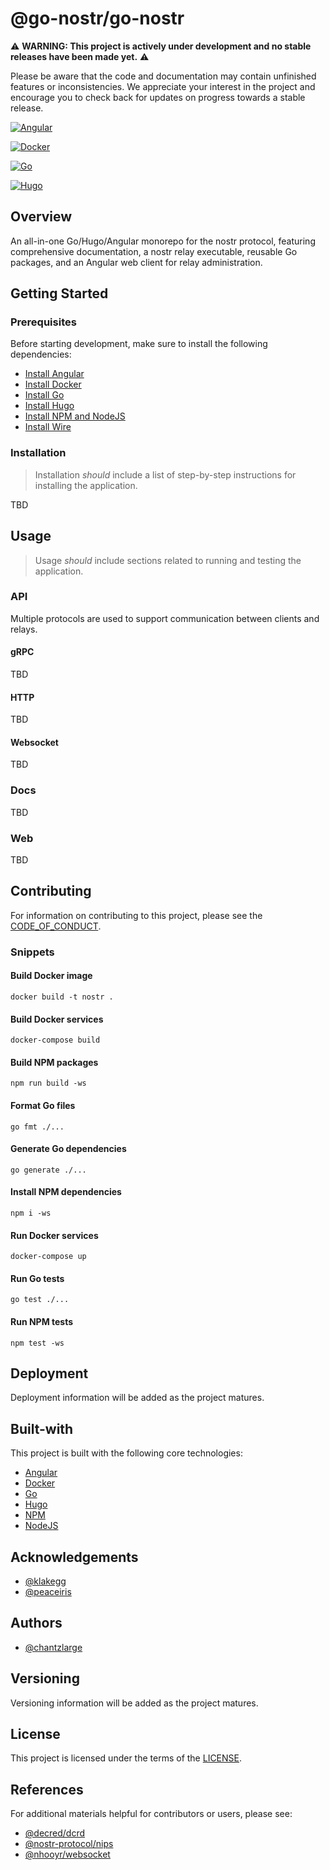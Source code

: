 # @go-nostr/go-nostr

⚠️ **WARNING: This project is actively under development and no stable releases have been made yet.** ⚠️

Please be aware that the code and documentation may contain unfinished features or inconsistencies. We appreciate your interest in the project and encourage you to check back for updates on progress towards a stable release.

[![Angular](https://github.com/go-nostr/go-nostr/actions/workflows/angular.yml/badge.svg)](https://github.com/go-nostr/go-nostr/actions/workflows/angular.yml)

[![Docker](https://github.com/go-nostr/go-nostr/actions/workflows/docker.yml/badge.svg)](https://github.com/go-nostr/go-nostr/actions/workflows/docker.yml)

[![Go](https://github.com/go-nostr/go-nostr/actions/workflows/go.yml/badge.svg)](https://github.com/go-nostr/go-nostr/actions/workflows/go.yml)

[![Hugo](https://github.com/go-nostr/go-nostr/actions/workflows/hugo.yml/badge.svg)](https://github.com/go-nostr/go-nostr/actions/workflows/hugo.yml)

## Overview

An all-in-one Go/Hugo/Angular monorepo for the nostr protocol, featuring comprehensive documentation, a nostr relay executable, reusable Go packages, and an Angular web client for relay administration.

## Getting Started

### Prerequisites

Before starting development, make sure to install the following dependencies:

- [Install Angular](https://angular.io/guide/setup-local)
- [Install Docker](https://docs.docker.com/engine/install/)
- [Install Go](https://go.dev/doc/install)
- [Install Hugo](https://gohugo.io/installation/)
- [Install NPM and NodeJS](https://docs.npmjs.com/downloading-and-installing-node-js-and-npm)
- [Install Wire](https://github.com/google/wire#installing)

### Installation

> Installation _should_ include a list of step-by-step instructions for installing the application.

TBD

## Usage

> Usage _should_ include sections related to running and testing the application.

### API

Multiple protocols are used to support communication between clients and relays.

#### gRPC

TBD

#### HTTP

TBD

#### Websocket

TBD

### Docs

TBD

### Web

TBD

## Contributing

For information on contributing to this project, please see the [CODE_OF_CONDUCT](./CODE_OF_CONDUCT.md).

### Snippets

#### Build Docker image

```shell
docker build -t nostr .
```

#### Build Docker services

```shell
docker-compose build
```

#### Build NPM packages

```shell
npm run build -ws
```

#### Format Go files

```shell
go fmt ./...
```

#### Generate Go dependencies

```shell
go generate ./...
```

#### Install NPM dependencies

```shell
npm i -ws
```

#### Run Docker services

```shell
docker-compose up
```

#### Run Go tests

```shell
go test ./...
```

#### Run NPM tests

```shell
npm test -ws
```

## Deployment

Deployment information will be added as the project matures.

## Built-with

This project is built with the following core technologies:

- [Angular](https://angular.io/)
- [Docker](https://docker.com/)
- [Go](https://go.dev/)
- [Hugo](https://gohugo.io/)
- [NPM](https://www.npmjs.com/)
- [NodeJS](https://nodejs.org/en)

## Acknowledgements

- [@klakegg](https://github.com/klakegg)
- [@peaceiris](https://github.com/peaceiris)

## Authors

- [@chantzlarge](https://github.com/chantzlarge)

## Versioning

Versioning information will be added as the project matures.

## License

This project is licensed under the terms of the [LICENSE](./LICENSE).

## References

For additional materials helpful for contributors or users, please see:

- [@decred/dcrd](https://github.com/decred/dcrd)
- [@nostr-protocol/nips](https://github.com/nostr-protocol/nips)
- [@nhooyr/websocket](https://github.com/nhooyr/websocket)
